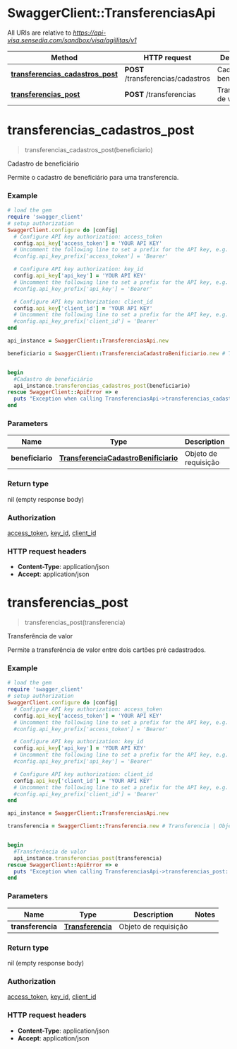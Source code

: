 # SwaggerClient::TransferenciasApi

All URIs are relative to *https://api-visa.sensedia.com/sandbox/visa/agillitas/v1*

Method | HTTP request | Description
------------- | ------------- | -------------
[**transferencias_cadastros_post**](TransferenciasApi.md#transferencias_cadastros_post) | **POST** /transferencias/cadastros | Cadastro de beneficiário
[**transferencias_post**](TransferenciasApi.md#transferencias_post) | **POST** /transferencias | Transferência de valor


# **transferencias_cadastros_post**
> transferencias_cadastros_post(beneficiario)

Cadastro de beneficiário

<p>Permite o cadastro de beneficiário para uma transferencia.</p>

### Example
```ruby
# load the gem
require 'swagger_client'
# setup authorization
SwaggerClient.configure do |config|
  # Configure API key authorization: access_token
  config.api_key['access_token'] = 'YOUR API KEY'
  # Uncomment the following line to set a prefix for the API key, e.g. 'Bearer' (defaults to nil)
  #config.api_key_prefix['access_token'] = 'Bearer'

  # Configure API key authorization: key_id
  config.api_key['api_key'] = 'YOUR API KEY'
  # Uncomment the following line to set a prefix for the API key, e.g. 'Bearer' (defaults to nil)
  #config.api_key_prefix['api_key'] = 'Bearer'

  # Configure API key authorization: client_id
  config.api_key['client_id'] = 'YOUR API KEY'
  # Uncomment the following line to set a prefix for the API key, e.g. 'Bearer' (defaults to nil)
  #config.api_key_prefix['client_id'] = 'Bearer'
end

api_instance = SwaggerClient::TransferenciasApi.new

beneficiario = SwaggerClient::TransferenciaCadastroBenificiario.new # TransferenciaCadastroBenificiario | Objeto de requisição


begin
  #Cadastro de beneficiário
  api_instance.transferencias_cadastros_post(beneficiario)
rescue SwaggerClient::ApiError => e
  puts "Exception when calling TransferenciasApi->transferencias_cadastros_post: #{e}"
end
```

### Parameters

Name | Type | Description  | Notes
------------- | ------------- | ------------- | -------------
 **beneficiario** | [**TransferenciaCadastroBenificiario**](TransferenciaCadastroBenificiario.md)| Objeto de requisição | 

### Return type

nil (empty response body)

### Authorization

[access_token](../README.md#access_token), [key_id](../README.md#key_id), [client_id](../README.md#client_id)

### HTTP request headers

 - **Content-Type**: application/json
 - **Accept**: application/json



# **transferencias_post**
> transferencias_post(transferencia)

Transferência de valor

<p>Permite a transferência de valor entre dois cartões pré cadastrados.</p>

### Example
```ruby
# load the gem
require 'swagger_client'
# setup authorization
SwaggerClient.configure do |config|
  # Configure API key authorization: access_token
  config.api_key['access_token'] = 'YOUR API KEY'
  # Uncomment the following line to set a prefix for the API key, e.g. 'Bearer' (defaults to nil)
  #config.api_key_prefix['access_token'] = 'Bearer'

  # Configure API key authorization: key_id
  config.api_key['api_key'] = 'YOUR API KEY'
  # Uncomment the following line to set a prefix for the API key, e.g. 'Bearer' (defaults to nil)
  #config.api_key_prefix['api_key'] = 'Bearer'

  # Configure API key authorization: client_id
  config.api_key['client_id'] = 'YOUR API KEY'
  # Uncomment the following line to set a prefix for the API key, e.g. 'Bearer' (defaults to nil)
  #config.api_key_prefix['client_id'] = 'Bearer'
end

api_instance = SwaggerClient::TransferenciasApi.new

transferencia = SwaggerClient::Transferencia.new # Transferencia | Objeto de requisição


begin
  #Transferência de valor
  api_instance.transferencias_post(transferencia)
rescue SwaggerClient::ApiError => e
  puts "Exception when calling TransferenciasApi->transferencias_post: #{e}"
end
```

### Parameters

Name | Type | Description  | Notes
------------- | ------------- | ------------- | -------------
 **transferencia** | [**Transferencia**](Transferencia.md)| Objeto de requisição | 

### Return type

nil (empty response body)

### Authorization

[access_token](../README.md#access_token), [key_id](../README.md#key_id), [client_id](../README.md#client_id)

### HTTP request headers

 - **Content-Type**: application/json
 - **Accept**: application/json




